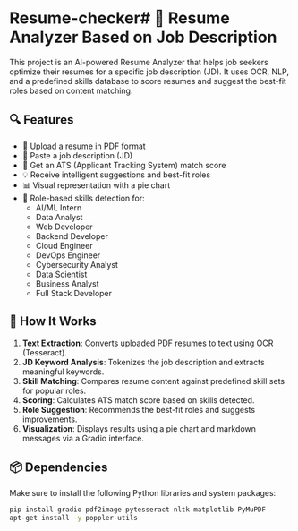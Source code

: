 # Resume-checker# 🚀 Resume Analyzer Based on Job Description

This project is an AI-powered Resume Analyzer that helps job seekers optimize their resumes for a specific job description (JD). It uses OCR, NLP, and a predefined skills database to score resumes and suggest the best-fit roles based on content matching.

## 🔍 Features

- 📄 Upload a resume in PDF format
- 📝 Paste a job description (JD)
- 🎯 Get an ATS (Applicant Tracking System) match score
- 💡 Receive intelligent suggestions and best-fit roles
- 📊 Visual representation with a pie chart
- 🧠 Role-based skills detection for:
  - AI/ML Intern
  - Data Analyst
  - Web Developer
  - Backend Developer
  - Cloud Engineer
  - DevOps Engineer
  - Cybersecurity Analyst
  - Data Scientist
  - Business Analyst
  - Full Stack Developer

## 🧠 How It Works

1. **Text Extraction**: Converts uploaded PDF resumes to text using OCR (Tesseract).
2. **JD Keyword Analysis**: Tokenizes the job description and extracts meaningful keywords.
3. **Skill Matching**: Compares resume content against predefined skill sets for popular roles.
4. **Scoring**: Calculates ATS match score based on skills detected.
5. **Role Suggestion**: Recommends the best-fit roles and suggests improvements.
6. **Visualization**: Displays results using a pie chart and markdown messages via a Gradio interface.

## 📦 Dependencies

Make sure to install the following Python libraries and system packages:

```bash
pip install gradio pdf2image pytesseract nltk matplotlib PyMuPDF
apt-get install -y poppler-utils
